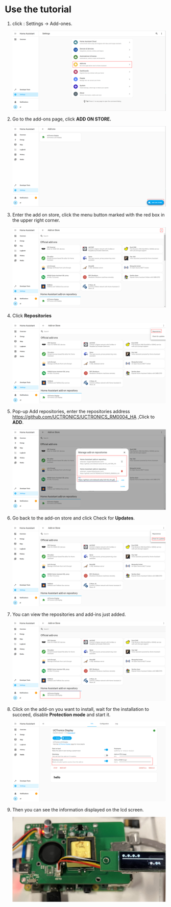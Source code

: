 # Use the tutorial

1. click : Settings -> Add-ones.

   ![1](img/1.png)

2. Go to the add-ons page, click **ADD ON STORE.**

   ![2](img/2.png)

3. Enter the add on store, click the menu button marked with the red box in the upper right corner.

   ![3](img/3.png)

4. Click **Repositories**

    ![4](img/4.png)

5. Pop-up Add repositories, enter the repositories address <https://github.com/UCTRONICS/UCTRONICS_RM0004_HA> ,Click to **ADD**.

    ![5](img/5.png)

6. Go back to the add-on store and click Check for **Updates**.

   ![6](img/6.png)

7. You can view the repositories and add-ins just added.

   ![7](img/7.png)

8. Click on the add-on you want to install, wait for the installation to succeed, disable **Protection mode** and start it.

   ![8](img/8.png)

9. Then you can see the information displayed on the lcd screen.

   ![9](img/9.png)
